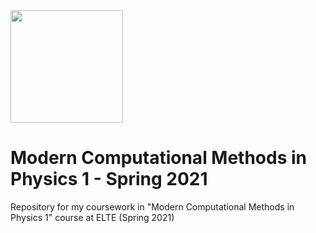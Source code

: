 <img src="https://ttkhok.elte.hu/sites/default/files/mindentudas-egyeteme/elte_cimer_ff.jpg" height="180" />

# Modern Computational Methods in Physics 1 - Spring 2021
Repository for my coursework in "Modern Computational Methods in Physics 1" course at ELTE (Spring 2021)
